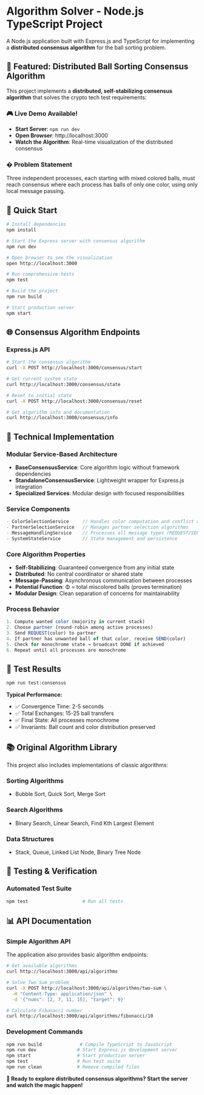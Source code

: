 # Algorithm Solver - Node.js TypeScript Project

A Node.js application built with Express.js and TypeScript for implementing a **distributed consensus algorithm** for the ball sorting problem.

## 🎯 Featured: Distributed Ball Sorting Consensus Algorithm

This project implements a **distributed, self-stabilizing consensus algorithm** that solves the crypto tech test requirements:

### 🎮 **Live Demo Available!**
- **Start Server**: `npm run dev` 
- **Open Browser**: http://localhost:3000
- **Watch the Algorithm**: Real-time visualization of the distributed consensus

### � **Problem Statement**
Three independent processes, each starting with mixed colored balls, must reach consensus where each process has balls of only one color, using only local message passing.


## 🚀 Quick Start

```bash
# Install dependencies
npm install

# Start the Express server with consensus algorithm
npm run dev

# Open browser to see the visualization
open http://localhost:3000

# Run comprehensive tests
npm test

# Build the project
npm run build

# Start production server
npm start
```

## 🌐 **Consensus Algorithm Endpoints**

### Express.js API
```bash
# Start the consensus algorithm
curl -X POST http://localhost:3000/consensus/start

# Get current system state  
curl http://localhost:3000/consensus/state

# Reset to initial state
curl -X POST http://localhost:3000/consensus/reset

# Get algorithm info and documentation
curl http://localhost:3000/consensus/info
```


## 🔬 **Technical Implementation**

### Modular Service-Based Architecture
- **BaseConsensusService**: Core algorithm logic without framework dependencies
- **StandaloneConsensusService**: Lightweight wrapper for Express.js integration
- **Specialized Services**: Modular design with focused responsibilities

### Service Components
```typescript
- ColorSelectionService     // Handles color computation and conflict resolution
- PartnerSelectionService   // Manages partner selection algorithms
- MessageHandlingService    // Processes all message types (REQUEST/SEND/DONE)
- SystemStateService        // State management and persistence
```

### Core Algorithm Properties
- **Self-Stabilizing**: Guaranteed convergence from any initial state
- **Distributed**: No central coordinator or shared state
- **Message-Passing**: Asynchronous communication between processes
- **Potential Function**: Φ = total miscolored balls (proves termination)
- **Modular Design**: Clean separation of concerns for maintainability

### Process Behavior
```typescript
1. Compute wanted color (majority in current stack)
2. Choose partner (round-robin among active processes)  
3. Send REQUEST(color) to partner
4. If partner has unwanted ball of that color, receive SEND(color)
5. Check for monochrome state → broadcast DONE if achieved
6. Repeat until all processes are monochrome
```

## 📝 **Test Results**

```bash
npm run test:consensus
```

**Typical Performance:**
- ✅ Convergence Time: 2-5 seconds
- ✅ Total Exchanges: 15-25 ball transfers
- ✅ Final State: All processes monochrome
- ✅ Invariants: Ball count and color distribution preserved

## 📚 **Original Algorithm Library**

This project also includes implementations of classic algorithms:

### Sorting Algorithms
- Bubble Sort, Quick Sort, Merge Sort

### Search Algorithms  
- Binary Search, Linear Search, Find Kth Largest Element

### Data Structures
- Stack, Queue, Linked List Node, Binary Tree Node

## 🧪 **Testing & Verification**

### Automated Test Suite
```bash
npm test                    # Run all tests
```


## 📊 **API Documentation**

### Simple Algorithm API

The application also provides basic algorithm endpoints:

```bash
# Get available algorithms
curl http://localhost:3000/api/algorithms

# Solve Two Sum problem
curl -X POST http://localhost:3000/api/algorithms/two-sum \
  -H "Content-Type: application/json" \
  -d '{"nums": [2, 7, 11, 15], "target": 9}'

# Calculate Fibonacci number
curl http://localhost:3000/api/algorithms/fibonacci/10
```

### Development Commands

```bash
npm run build              # Compile TypeScript to JavaScript
npm run dev               # Start Express.js development server
npm start                 # Start production server
npm test                  # Run test suite
npm run clean             # Remove compiled files
```

**🎉 Ready to explore distributed consensus algorithms? Start the server and watch the magic happen!**
